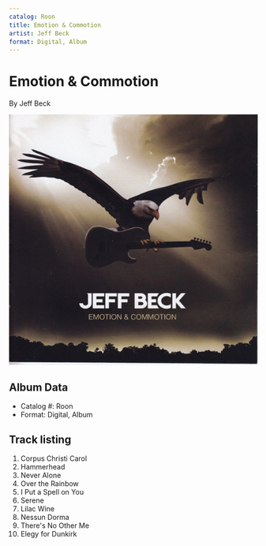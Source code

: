 ```yaml
---
catalog: Roon
title: Emotion & Commotion
artist: Jeff Beck
format: Digital, Album
---
```


# Emotion & Commotion

By Jeff Beck

![](../../assets/albumcovers/Jeff_Beck-Emotion_and_Commotion.png)

## Album Data

- Catalog #: Roon
- Format: Digital, Album


## Track listing


1. Corpus Christi Carol
2. Hammerhead
3. Never Alone
4. Over the Rainbow
5. I Put a Spell on You
6. Serene
7. Lilac Wine
8. Nessun Dorma
9. There's No Other Me
10. Elegy for Dunkirk

